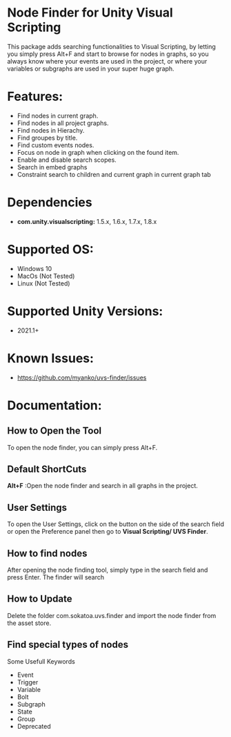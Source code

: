 # Node Finder for Unity Visual Scripting

This package adds searching functionalities to Visual Scripting, by letting you simply press Alt+F and start to browse for nodes in graphs, so you always know where your events are used in the project, or where your variables or subgraphs are used in your super huge graph.

# **Features:**

- Find nodes in current graph.
- Find nodes in all project graphs.
- Find nodes in Hierachy.
- Find groupes by title.
- Find custom events nodes.
- Focus on node in graph when clicking on the found item.
- Enable and disable search scopes.
- Search in embed graphs
- Constraint search to children and current graph in current graph tab

  

# **Dependencies**

- **com.unity.visualscripting:** 1.5.x, 1.6.x, 1.7.x, 1.8.x


# **Supported OS:**

- Windows 10
- MacOs (Not Tested)
- Linux (Not Tested)



# Supported Unity Versions:

- 2021.1+

# **Known Issues:**

- https://github.com/myanko/uvs-finder/issues



# **Documentation:**



## How to Open the Tool

To open the node finder, you can simply press Alt+F.



## Default ShortCuts

**Alt+F** :Open the node finder and search in all graphs in the project.



## User Settings

To open the User Settings, click on the button on the side of the search field or open the Preference panel then go to **Visual Scripting/ UVS Finder**.

### 

## How to find nodes

After opening the node finding tool, simply type in the search field and press Enter. The finder will search



## How to Update

Delete the folder com.sokatoa.uvs.finder and import the node finder from the asset store.



## Find special types of nodes

Some Usefull Keywords

- Event
- Trigger
- Variable
- Bolt
- Subgraph
- State
- Group
- Deprecated
